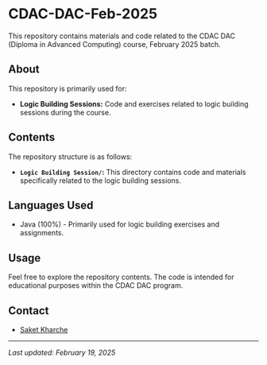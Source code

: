 # CDAC-DAC-Feb-2025

This repository contains materials and code related to the CDAC DAC (Diploma in Advanced Computing) course, February 2025 batch.

## About

This repository is primarily used for:

*   **Logic Building Sessions:** Code and exercises related to logic building sessions during the course.

## Contents

The repository structure is as follows:

*   **`Logic Building Session/`:** This directory contains code and materials specifically related to the logic building sessions.

## Languages Used

*   Java (100%) - Primarily used for logic building exercises and assignments.

## Usage

Feel free to explore the repository contents. The code is intended for educational purposes within the CDAC DAC program.


## Contact

*   [Saket Kharche](https://github.com/saketkharche)

---

*Last updated: February 19, 2025*
